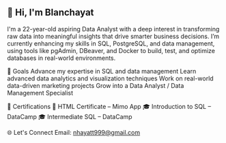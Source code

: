 ## 👋 Hi, I'm Blanchayat
I'm a 22-year-old aspiring Data Analyst with a deep interest in transforming raw data into meaningful insights that drive smarter business decisions.
I’m currently enhancing my skills in SQL, PostgreSQL, and data management, using tools like pgAdmin, DBeaver, and Docker to build, test, and optimize databases in real-world environments.

🎯 Goals
Advance my expertise in SQL and data management
Learn advanced data analytics and visualization techniques
Work on real-world data-driven marketing projects
Grow into a Data Analyst / Data Management Specialist

📜 Certifications
🧾 HTML Certificate – Mimo App
🎓 Introduction to SQL – DataCamp
🎓 Intermediate SQL – DataCamp

🌐 Let's Connect
 Email: nhayatt999@gmail.com


